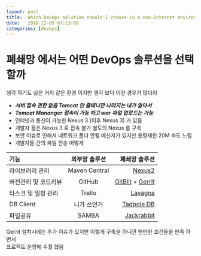 ```yaml
---
layout: post
title:  Which DevOps solution should I choose in a non-Internet environment?
date:   2018-12-09 07:13:00
categories: [devops]
---
```

# 폐쇄망 에서는 어떤 DevOps 솔루션을 선택 할까

생각 하기도 싫은 거지 같은 환경 이지만 생각 보다 이런 경우가 많더라  

- ***서버 접속 권한 없음 Tomcat 만 줄테니깐 나머지는 내가 알아서***
- ***Tomcat Mananger 접속이 가능 하고 war 파일 업로드는 가능***
- 인터넷과 통신이 가능한 Nexus 3 (이후 Nexus 3) 가 있음
- 개발자 들은 Nexus 3 로 접속 불가 별도의 Nexus 를 구축
- 보안 이슈로 인해서 네트워크 폴더 안됨 메신저가 있지만 용량제한 20M 속도 느림
- 개발자들 간의 파일 전송 어떻게

기능 | 외부망 솔루션 | 폐쇄망 솔루션
:-- | :--: | --:
라이브러리 관리 | Maven Central  | [Nexus2](https://help.sonatype.com/repomanager2/download#Download-NexusRepositoryManager2OSS)
버전관리 및 코드리뷰 | GitHub  | [GitBlit](http://gitblit.com/) + [Gerrit](https://www.gerritcodereview.com/)
타스크 및 일정 관리 | Trello | [Lavagna](https://lavagna.io/)
DB Client | 니가 쓰던거 | [Tadpole DB](https://sites.google.com/site/tadpolefordb/)
파일공유 | SAMBA | [Jackrabbit](http://jackrabbit.apache.org/jcr/index.html)

Gerrit 설치시에는 추가 이슈가 있지만 이렇게 구축을 하니깐 왠만한 조건들을 만족 하면서  
프로젝트 운영에 수월 했음